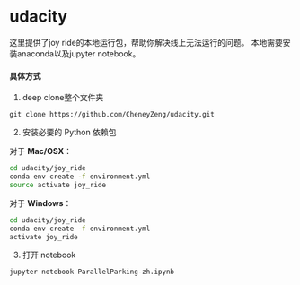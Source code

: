 # udacity

这里提供了joy ride的本地运行包，帮助你解决线上无法运行的问题。
本地需要安装anaconda以及jupyter notebook。

#### 具体方式
1. deep clone整个文件夹
```
git clone https://github.com/CheneyZeng/udacity.git
```

2. 安装必要的 Python 依赖包


对于 __Mac/OSX__：
	
```bash
cd udacity/joy_ride
conda env create -f environment.yml
source activate joy_ride
```

对于 __Windows__：
	
```bash
cd udacity/joy_ride
conda env create -f environment.yml
activate joy_ride
```
	
3. 打开 notebook

```
jupyter notebook ParallelParking-zh.ipynb
```
